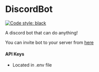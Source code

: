 # DiscordBot
[![Code style: black](https://img.shields.io/badge/code%20style-black-000000.svg)](https://github.com/psf/black)

A discord bot that can do anything!

You can invite bot to your server from [here](https://discord.com/api/oauth2/authorize?client_id=514404294665961474&permissions=8&redirect_uri=https%3A%2F%2Fdiscord.com%2Fapi%2Foauth2%2Fauthorize%3Fclient_id%3D514404294665961474%26permissions%3D8%26redirect_uri%3Dhttps%253A%252F%252Fdiscord.com%252Fapi%252Foauth2%252Fauthorize%253Fclient_id%253D514404&scope=bot)

#### API Keys
* Located in .env file

